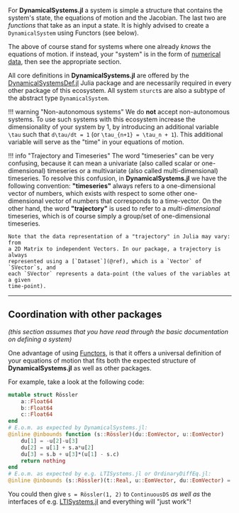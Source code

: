 For **DynamicalSystems.jl** a system is simple a structure that contains the system's state, the equations of motion and the Jacobian. The last two are *functions* that take as an input a state. It is highly advised to create a `DynamicalSystem`
using Functors (see below).

The above of course stand for systems where one already *knows* the equations of motion.
if instead, your "system" is in the form of [numerical data](definition/dataset), then see the appropriate section.

All core definitions in **DynamicalSystems.jl** are offered by the [DynamicalSystemsDef.jl](https://github.com/JuliaDynamics/DynamicalSystemsDef.jl) Julia package and are necessarily required in every other package of this ecosystem.
All system `sturct`s are also a subtype of the abstract type `DynamicalSystem`.


!!! warning "Non-autonomous systems"
    We do **not** accept non-autonomous systems. To use such systems with this ecosystem increase
    the dimensionality of your system by 1, by introducing an additional variable
    ``\tau`` such that ``d\tau/dt = 1`` (or ``\tau_{n+1} = \tau_n + 1``).
    This additional variable will serve as
    the "time" in your equations of motion.

!!! info "Trajectory and Timeseries"
    The word "timeseries" can be very confusing, because it can mean a univariate (also called scalar or one-dimensional)
    timeseries or a multivariate (also called multi-dimensional) timeseries. To resolve this confusion, in
    **DynamicalSystems.jl** we have the following convention: **"timeseries"** always
    refers to a one-dimensional vector of numbers, which exists with respect to
    some other one-dimensional vector of numbers that corresponds to a time-vector.
    On the other hand,
    the word **"trajectory"** is used to refer to a *multi-dimensional* timeseries,
    which is of course simply a group/set of one-dimensional timeseries.

    Note that the data representation of a "trajectory" in Julia may vary: from
    a 2D Matrix to independent Vectors. In our package, a trajectory is always
    represented using a [`Dataset`](@ref), which is a `Vector` of `SVector`s, and
    each `SVector` represents a data-point (the values of the variables at a given
    time-point).

---

## Coordination with other packages

*(this section assumes that you have read through the basic documentation on defining
a system)*

One advantage of using [Functors](https://docs.julialang.org/en/stable/manual/methods/#Function-like-objects-1), is that it offers a universal definition of your
equations of motion that fits both the expected structure of **DynamicalSystems.jl** as well as other packages.

For example, take a look at the following code:
```julia
mutable struct Rössler
    a::Float64
    b::Float64
    c::Float64
end
# E.o.m. as expected by DynamicalSystems.jl:
@inline @inbounds function (s::Rössler)(du::EomVector, u::EomVector)
    du[1] = -u[2]-u[3]
    du[2] = u[1] + s.a*u[2]
    du[3] = s.b + u[3]*(u[1] - s.c)
    return nothing
end
# E.o.m. as expected by e.g. LTISystems.jl or OrdinaryDiffEq.jl:
@inline @inbounds (s::Rössler)(t::Real, u::EomVector, du::EomVector) = s(du, u)
```
You could then give `s = Rössler(1, 2)` to `ContinuousDS` *as well as* the interfaces
of e.g. [LTISystems.jl](https://github.com/JuliaSystems/LTISystems.jl)
and everything will "just work"!
